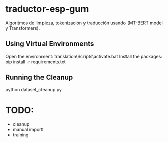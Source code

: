 # traductor-esp-gum
Algoritmos de limpieza, tokenización y traducción usando (MT-BERT model y Transformers).

## Using Virtual Environments
Open the environment: translation\Scripts\activate.bat
Install the packages: pip install -r requirements.txt

## Running the Cleanup
python dataset_cleanup.py

# TODO:
* cleanup
* manual import
* training
